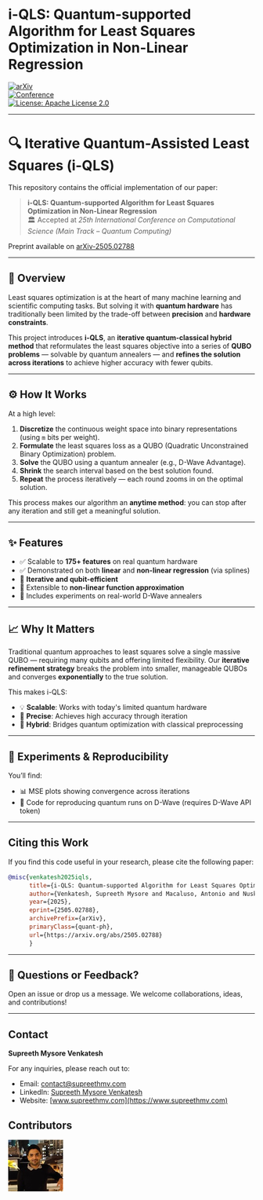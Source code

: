 # i-QLS: Quantum-supported Algorithm for Least Squares Optimization in Non-Linear Regression

<!-- [![Paper DOI](https://img.shields.io/badge/DOI-10.1109/QCE60285.2024.00059-orange)](https://doi.org/10.1109/QCE60285.2024.00059)   -->
[![arXiv](https://img.shields.io/badge/arXiv-2505.02788-green)](https://doi.org/10.48550/arXiv.2505.02788)  
[![Conference](https://img.shields.io/badge/Conference-ICCS'25-blue)](https://www.iccs-meeting.org/iccs2025/)  
[![License: Apache License 2.0](https://img.shields.io/badge/License-Apache%20License%20v2.0-blue.svg)](https://www.apache.org/licenses/LICENSE-2.0)  
<!-- [![LinkedIn: SupreethMV](https://img.shields.io/badge/LinkedIn-Supreeth%20Mysore%20Venkatesh-blue)](https://www.linkedin.com/in/supreethmv/)   -->
<!-- [![Website: SupreethMV](https://img.shields.io/badge/Website-www.supreethmv.com-brightgreen)](https://www.supreethmv.com) -->

---

# 🔍 Iterative Quantum-Assisted Least Squares (i-QLS)

This repository contains the official implementation of our paper:

> **i-QLS: Quantum-supported Algorithm for Least Squares Optimization in Non-Linear Regression**  
> 🏛️ Accepted at *25th International Conference on Computational Science (Main Track – Quantum Computing)*

Preprint available on [arXiv-2505.02788](https://doi.org/10.48550/arXiv.2505.02788)

---

## 🌟 Overview

Least squares optimization is at the heart of many machine learning and scientific computing tasks. But solving it with **quantum hardware** has traditionally been limited by the trade-off between **precision** and **hardware constraints**.

This project introduces **i-QLS**, an **iterative quantum-classical hybrid method** that reformulates the least squares objective into a series of **QUBO problems** — solvable by quantum annealers — and **refines the solution across iterations** to achieve higher accuracy with fewer qubits.

---

## ⚙️ How It Works

At a high level:

1. **Discretize** the continuous weight space into binary representations (using `m` bits per weight).
2. **Formulate** the least squares loss as a QUBO (Quadratic Unconstrained Binary Optimization) problem.
3. **Solve** the QUBO using a quantum annealer (e.g., D-Wave Advantage).
4. **Shrink** the search interval based on the best solution found.
5. **Repeat** the process iteratively — each round zooms in on the optimal solution.

This process makes our algorithm an **anytime method**: you can stop after any iteration and still get a meaningful solution.

---

## ✨ Features

- ✅ Scalable to **175+ features** on real quantum hardware  
- ✅ Demonstrated on both **linear** and **non-linear regression** (via splines)  
- 🔁 **Iterative and qubit-efficient**  
- 🧠 Extensible to **non-linear function approximation**  
- 🧪 Includes experiments on real-world D-Wave annealers

---

## 📈 Why It Matters

Traditional quantum approaches to least squares solve a single massive QUBO — requiring many qubits and offering limited flexibility. Our **iterative refinement strategy** breaks the problem into smaller, manageable QUBOs and converges **exponentially** to the true solution.

This makes i-QLS:
- 💡 **Scalable**: Works with today's limited quantum hardware  
- 🔬 **Precise**: Achieves high accuracy through iteration  
- 🔗 **Hybrid**: Bridges quantum optimization with classical preprocessing

---

## 🧪 Experiments & Reproducibility

You’ll find:
- 📊 MSE plots showing convergence across iterations  
- 🧬 Code for reproducing quantum runs on D-Wave (requires D-Wave API token)

---

## **Citing this Work**

If you find this code useful in your research, please cite the following paper:

```bibtex
@misc{venkatesh2025iqls,
      title={i-QLS: Quantum-supported Algorithm for Least Squares Optimization in Non-Linear Regression}, 
      author={Venkatesh, Supreeth Mysore and Macaluso, Antonio and Nuske, Marlon and Klusch, Matthias and Dengel, Andreas},
      year={2025},
      eprint={2505.02788},
      archivePrefix={arXiv},
      primaryClass={quant-ph},
      url={https://arxiv.org/abs/2505.02788}
      }
```

---

## 💬 Questions or Feedback?

Open an issue or drop us a message. We welcome collaborations, ideas, and contributions!

---

## **Contact**

**Supreeth Mysore Venkatesh**  

For any inquiries, please reach out to:

- Email: contact@supreethmv.com  
- LinkedIn: [Supreeth Mysore Venkatesh](https://www.linkedin.com/in/supreethmv/)  
- Website: [www.supreethmv.com](https://www.supreethmv.com)


## Contributors

[![Supreeth Mysore Venkatesh](_repo_data/supreethmv.jpg)](https://www.supreethmv.com)